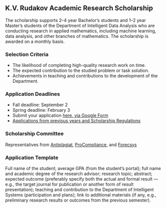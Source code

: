 ## K.V. Rudakov Academic Research Scholarship

The scholarship supports 2–4 year Bachelor’s students and 1–2 year Master’s students of the Department of Intelligent Data Analysis who are conducting research in applied mathematics, including machine learning, data analysis, and other branches of mathematics. The scholarship is awarded on a monthly basis.

### Selection Criteria

- The likelihood of completing high-quality research work on time.
- The expected contribution to the studied problem or task solution.
- Achievements in teaching and contributions to the development of the Department.

### Application Deadlines

- Fall deadline: September 2
- Spring deadline: February 3
- Submit your application [here, via Google Form](https://forms.gle/4TQrMp4mWPV8CxcE9) <!--(https://www.overleaf.com/2952223929srbyhvyfpbhx#b06fd2) (2025 change to Google form)-->
- [Applications from previous years and Scholarship Regulations](images/NIR_KV_Rudakov_scholarship.pdf)

### Scholarship Committee

Representatives from [Antiplagiat](https://antiplagiat.ru/), [ProCompliance](https://www.forecsys.ru/%D0%BE-%D0%BA%D0%BE%D0%BC%D0%BF%D0%B0%D0%BD%D0%B8%D0%B8/), and [Forecsys](https://forecsys.ru/)

### Application Template

Full name of the student; average GPA (from the student’s portal); full name and academic degree of the research advisor; research topic; abstract; expected outcome (preferably specify both the actual and formal result — e.g., the target journal for publication or another form of result presentation); teaching and contribution to the Department of Intelligent Systems (participation and plans); link to additional materials (if any, e.g., preliminary research results or outcomes from the previous semester).
